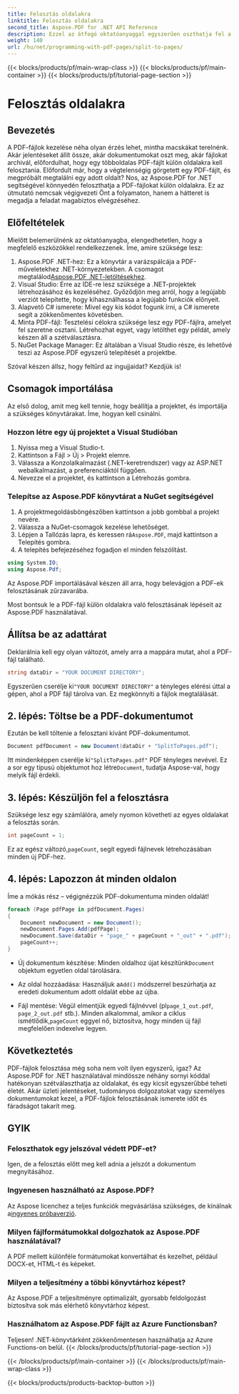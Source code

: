 ```yaml
---
title: Felosztás oldalakra
linktitle: Felosztás oldalakra
second_title: Aspose.PDF for .NET API Reference
description: Ezzel az átfogó oktatóanyaggal egyszerűen oszthatja fel a PDF-fájlokat egyedi oldalakra az Aspose.PDF for .NET segítségével. Lépésről lépésre útmutató mellékelve.
weight: 140
url: /hu/net/programming-with-pdf-pages/split-to-pages/
---
```


{{< blocks/products/pf/main-wrap-class >}}
{{< blocks/products/pf/main-container >}}
{{< blocks/products/pf/tutorial-page-section >}}

# Felosztás oldalakra

## Bevezetés

A PDF-fájlok kezelése néha olyan érzés lehet, mintha macskákat terelnénk. Akár jelentéseket állít össze, akár dokumentumokat oszt meg, akár fájlokat archivál, előfordulhat, hogy egy többoldalas PDF-fájlt külön oldalakra kell felosztania. Előfordult már, hogy a végtelenségig görgetett egy PDF-fájlt, és megpróbált megtalálni egy adott oldalt? Nos, az Aspose.PDF for .NET segítségével könnyedén feloszthatja a PDF-fájlokat külön oldalakra. Ez az útmutató nemcsak végigvezeti Önt a folyamaton, hanem a hátteret is megadja a feladat magabiztos elvégzéséhez.

## Előfeltételek

Mielőtt belemerülnénk az oktatóanyagba, elengedhetetlen, hogy a megfelelő eszközökkel rendelkezzenek. Íme, amire szüksége lesz:

1. Aspose.PDF .NET-hez: Ez a könyvtár a varázspálcája a PDF-műveletekhez .NET-környezetekben. A csomagot megtalálod[Aspose.PDF .NET-letöltésekhez](https://releases.aspose.com/pdf/net/).
2. Visual Studio: Erre az IDE-re lesz szüksége a .NET-projektek létrehozásához és kezeléséhez. Győződjön meg arról, hogy a legújabb verziót telepítette, hogy kihasználhassa a legújabb funkciók előnyeit.
3. Alapvető C# ismerete: Mivel egy kis kódot fogunk írni, a C# ismerete segít a zökkenőmentes követésben.
4. Minta PDF-fájl: Tesztelési célokra szüksége lesz egy PDF-fájlra, amelyet fel szeretne osztani. Létrehozhat egyet, vagy letölthet egy példát, amely készen áll a szétválasztásra.
5. NuGet Package Manager: Ez általában a Visual Studio része, és lehetővé teszi az Aspose.PDF egyszerű telepítését a projektbe.

Szóval készen állsz, hogy feltűrd az ingujjaidat? Kezdjük is!

## Csomagok importálása

Az első dolog, amit meg kell tennie, hogy beállítja a projektet, és importálja a szükséges könyvtárakat. Íme, hogyan kell csinálni.

### Hozzon létre egy új projektet a Visual Studióban

1. Nyissa meg a Visual Studio-t.
2. Kattintson a Fájl > Új > Projekt elemre.
3. Válassza a Konzolalkalmazást (.NET-keretrendszer) vagy az ASP.NET webalkalmazást, a preferenciáktól függően.
4. Nevezze el a projektet, és kattintson a Létrehozás gombra.

### Telepítse az Aspose.PDF könyvtárat a NuGet segítségével

1. A projektmegoldásböngészőben kattintson a jobb gombbal a projekt nevére.
2. Válassza a NuGet-csomagok kezelése lehetőséget.
3.  Lépjen a Tallózás lapra, és keressen rá`Aspose.PDF`, majd kattintson a Telepítés gombra.
4. A telepítés befejezéséhez fogadjon el minden felszólítást.

```csharp
using System.IO;
using Aspose.Pdf;
```

Az Aspose.PDF importálásával készen áll arra, hogy belevágjon a PDF-ek felosztásának zűrzavarába.

Most bontsuk le a PDF-fájl külön oldalakra való felosztásának lépéseit az Aspose.PDF használatával.

## Állítsa be az adattárat

Deklarálnia kell egy olyan változót, amely arra a mappára mutat, ahol a PDF-fájl található.

```csharp
string dataDir = "YOUR DOCUMENT DIRECTORY";
```

 Egyszerűen cserélje ki`"YOUR DOCUMENT DIRECTORY"` a tényleges elérési úttal a gépen, ahol a PDF fájl tárolva van. Ez megkönnyíti a fájlok megtalálását.

## 2. lépés: Töltse be a PDF-dokumentumot

Ezután be kell töltenie a felosztani kívánt PDF-dokumentumot.

```csharp
Document pdfDocument = new Document(dataDir + "SplitToPages.pdf");
```

 Itt mindenképpen cserélje ki`"SplitToPages.pdf"` PDF tényleges nevével. Ez a sor egy típusú objektumot hoz létre`Document`, tudatja Aspose-val, hogy melyik fájl érdekli.

## 3. lépés: Készüljön fel a felosztásra

Szüksége lesz egy számlálóra, amely nyomon követheti az egyes oldalakat a felosztás során. 

```csharp
int pageCount = 1;
```

 Ez az egész változó,`pageCount`, segít egyedi fájlnevek létrehozásában minden új PDF-hez.

## 4. lépés: Lapozzon át minden oldalon

Íme a mókás rész – végignézzük PDF-dokumentuma minden oldalát!

```csharp
foreach (Page pdfPage in pdfDocument.Pages)
{
    Document newDocument = new Document();
    newDocument.Pages.Add(pdfPage);
    newDocument.Save(dataDir + "page_" + pageCount + "_out" + ".pdf");
    pageCount++;
}
```

-  Új dokumentum készítése: Minden oldalhoz újat készítünk`Document` objektum egyetlen oldal tárolására.
  
-  Az oldal hozzáadása: Használjuk a`Add()` módszerrel beszúrhatja az eredeti dokumentum adott oldalát ebbe az újba.

-  Fájl mentése: Végül elmentjük egyedi fájlnévvel (pl`page_1_out.pdf`, `page_2_out.pdf` stb.). Minden alkalommal, amikor a ciklus ismétlődik,`pageCount` eggyel nő, biztosítva, hogy minden új fájl megfelelően indexelve legyen. 

## Következtetés

PDF-fájlok felosztása még soha nem volt ilyen egyszerű, igaz? Az Aspose.PDF for .NET használatával mindössze néhány sornyi kóddal hatékonyan szétválaszthatja az oldalakat, és egy kicsit egyszerűbbé teheti életét. Akár üzleti jelentéseket, tudományos dolgozatokat vagy személyes dokumentumokat kezel, a PDF-fájlok felosztásának ismerete időt és fáradságot takarít meg.

## GYIK

### Feloszthatok egy jelszóval védett PDF-et?
Igen, de a felosztás előtt meg kell adnia a jelszót a dokumentum megnyitásához.

### Ingyenesen használható az Aspose.PDF?
 Az Aspose licenchez a teljes funkciók megvásárlása szükséges, de kínálnak a[ingyenes próbaverzió](https://releases.aspose.com/).

### Milyen fájlformátumokkal dolgozhatok az Aspose.PDF használatával?
A PDF mellett különféle formátumokat konvertálhat és kezelhet, például DOCX-et, HTML-t és képeket.

### Milyen a teljesítmény a többi könyvtárhoz képest?
Az Aspose.PDF a teljesítményre optimalizált, gyorsabb feldolgozást biztosítva sok más elérhető könyvtárhoz képest.

### Használhatom az Aspose.PDF fájlt az Azure Functionsban?
Teljesen! .NET-könyvtárként zökkenőmentesen használhatja az Azure Functions-on belül.
{{< /blocks/products/pf/tutorial-page-section >}}

{{< /blocks/products/pf/main-container >}}
{{< /blocks/products/pf/main-wrap-class >}}

{{< blocks/products/products-backtop-button >}}
